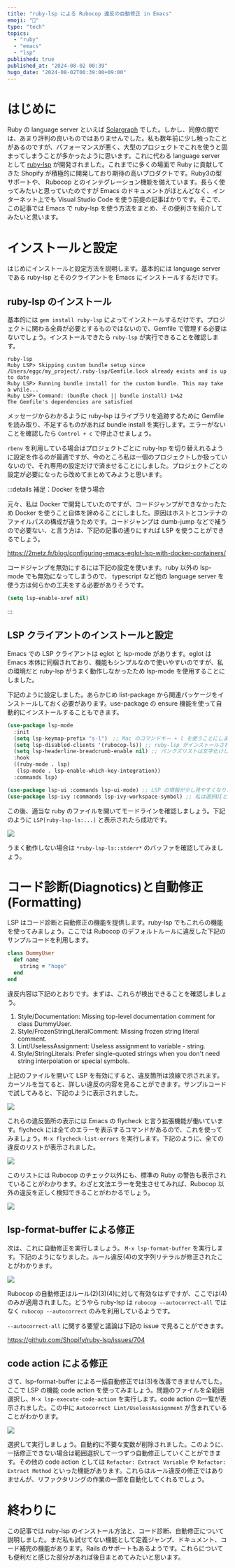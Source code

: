 ```yaml
---
title: "ruby-lsp による Rubocop 違反の自動修正 in Emacs"
emoji: "💬"
type: "tech"
topics:
  - "ruby"
  - "emacs"
  - "lsp"
published: true
published_at: "2024-08-02 00:39"
hugo_date: "2024-08-02T00:39:00+09:00"
---
```


# はじめに

Ruby の language server といえば [Solargraph](https://solargraph.org/) でした。しかし、同僚の間では、あまり評判の良いものではありませんでした。私も数年前に少し触ったことがあるのですが、パフォーマンスが悪く、大型のプロジェクトでこれを使うと固まってしまうことが多かったように思います。これに代わる language server として [ruby-lsp](https://github.com/Shopify/ruby-lsp) が開発されました。これまでに多くの場面で Ruby に貢献してきた Shopify が積極的に開発しており期待の高いプロダクトです。Ruby3の型サポートや、 Rubocop とのインテグレーション機能を備えています。長らく使ってみたいと思っていたのですが Emacs のドキュメントがほとんどなく、インターネット上でも Visual Studio Code を使う前提の記事ばかりです。そこで、この記事では Emacs で ruby-lsp を使う方法をまとめ、その便利さを紹介してみたいと思います。

# インストールと設定

はじめにインストールと設定方法を説明します。基本的には language server である ruby-lsp とそのクライアントを Emacs にインストールするだけです。

## ruby-lsp のインストール

基本的には `gem install ruby-lsp` によってインストールするだけです。プロジェクトに関わる全員が必要とするものではないので、Gemfile で管理する必要はないでしょう。インストールできたら `ruby-lsp` が実行できることを確認します。

```
ruby-lsp
Ruby LSP> Skipping custom bundle setup since /Users/eggc/my_project/.ruby-lsp/Gemfile.lock already exists and is up to date
Ruby LSP> Running bundle install for the custom bundle. This may take a while...
Ruby LSP> Command: (bundle check || bundle install) 1>&2
The Gemfile's dependencies are satisfied
```

メッセージからわかるように ruby-lsp はライブラリを追跡するために Gemfile を読み取り、不足するものがあれば bundle install を実行します。エラーがないことを確認したら `Control + c` で停止させましょう。

`rbenv` を利用している場合はプロジェクトごとに ruby-lsp を切り替えれるように設定を作るのが最適ですが、今のところ私は一個のプロジェクトしか扱っていないので、それ専用の設定だけで済ませることにしました。プロジェクトごとの設定が必要になったら改めてまとめてみようと思います。

:::details 補足：Docker を使う場合

元々、私は Docker で開発していたのですが、コードジャンプができなかったため Docker を使うこと自体を諦めることにしました。原因はホストとコンテナのファイルパスの構成が違うためです。コードジャンプは dumb-jump などで補うので必要ない、と言う方は、下記の記事の通りにすれば LSP を使うことができるでしょう。

https://2metz.fr/blog/configuring-emacs-eglot-lsp-with-docker-containers/

コードジャンプを無効にするには下記の設定を使います。ruby 以外の lsp-mode でも無効になってしまうので、 typescript など他の language server を使う方は何らかの工夫をする必要がありそうです。

```lisp
(setq lsp-enable-xref nil)
```

:::

## LSP クライアントのインストールと設定

Emacs での LSP クライアントは eglot と lsp-mode があります。eglot は Emacs 本体に同梱されており、機能もシンプルなので使いやすいのですが、私の環境だと ruby-lsp がうまく動作しなかったため lsp-mode を使用することにしました。

下記のように設定しました。あらかじめ list-package から関連パッケージをインストールしておく必要があります。use-package の ensure 機能を使って自動的にインストールすることもできます。

```lisp
(use-package lsp-mode
  :init
  (setq lsp-keymap-prefix "s-l")　;; Mac のコマンドキー + l を使うことにしました
  (setq lsp-disabled-clients '(rubocop-ls)) ;; ruby-lsp がインストールされていても rubocop が優先されてしまうので、無効にします
  (setq lsp-headerline-breadcrumb-enable nil) ;; パンクズリストは文字化けしてしまったので無効化しました
  :hook
  ((ruby-mode . lsp)
   (lsp-mode . lsp-enable-which-key-integration))
  :commands lsp)

(use-package lsp-ui :commands lsp-ui-mode) ;; LSP の情報が少し見やすくなります
(use-package lsp-ivy :commands lsp-ivy-workspace-symbol) ;; 私は選択UIとして ivy を利用しているのでこれをインストールしました
```

この後、適当な ruby のファイルを開いてモードラインを確認しましょう。下記のように `LSP[ruby-lsp-ls:...]` と表示されたら成功です。

![](https://storage.googleapis.com/zenn-user-upload/4eb65b3c17a4-20240802.png)

うまく動作しない場合は `*ruby-lsp-ls::stderr*` のバッファを確認してみましょう。

# コード診断(Diagnotics)と自動修正(Formatting)

LSP はコード診断と自動修正の機能を提供します。ruby-lsp でもこれらの機能を使ってみましょう。ここでは Rubocop のデフォルトルールに違反した下記のサンプルコードを利用します。

```ruby
class DummyUser
  def name
    string = "hoge"
  end
end
```

違反内容は下記のとおりです。まずは、これらが検出できることを確認しましょう。

1. Style/Documentation: Missing top-level documentation comment for class DummyUser.
2. Style/FrozenStringLiteralComment: Missing frozen string literal comment.
3. Lint/UselessAssignment: Useless assignment to variable - string.
4. Style/StringLiterals: Prefer single-quoted strings when you don't need string interpolation or special symbols.

上記のファイルを開いて LSP を有効にすると、違反箇所は浪線で示されます。カーソルを当てると、詳しい違反の内容を見ることができます。サンプルコードで試してみると、下記のように表示されました。

![](https://storage.googleapis.com/zenn-user-upload/b0a1b1c75f21-20240801.png)

これらの違反箇所の表示には Emacs の flycheck と言う拡張機能が働いています。flycheck には全てのエラーを表示するコマンドがあるので、これを使ってみましょう。`M-x flycheck-list-errors` を実行します。下記のように、全ての違反のリストが表示されました。

![](https://storage.googleapis.com/zenn-user-upload/efcda47252d3-20240801.png)

このリストには Rubocop のチェック以外にも、標準の Ruby の警告も表示されていることがわかります。わざと文法エラーを発生させてみれば、Rubocop 以外の違反を正しく検知できることがわかるでしょう。

![](https://storage.googleapis.com/zenn-user-upload/c346e84a0793-20240801.png)

## lsp-format-buffer による修正

次は、これに自動修正を実行しましょう。 `M-x lsp-format-buffer` を実行します。下記のようになりました。ルール違反(4)の文字列リテラルが修正されたことがわかります。

![](https://storage.googleapis.com/zenn-user-upload/f38e6f3af361-20240801.png)

Rubocop の自動修正はルール(2)(3)(4)に対して有効なはずですが、ここでは(4)のみが適用されました。どうやら ruby-lsp は `rubocop --autocorrect-all` ではなく `rubocop --autocorrect` のみを利用しているようです。

`--autocorrect-all` に関する要望と議論は下記の issue で見ることができます。

https://github.com/Shopify/ruby-lsp/issues/704

## code action による修正

さて、lsp-format-buffer による一括自動修正では(3)を改善できませんでした。ここで LSP の機能 code action を使ってみましょう。問題のファイルを全範囲選択し、`M-x lsp-execute-code-action` を実行します。code action の一覧が表示されました。この中に `Autocorrect Lint/UselessAssignment` が含まれていることがわかります。

![](https://storage.googleapis.com/zenn-user-upload/d51492b8a89f-20240801.png)

選択して実行しましょう。自動的に不要な変数が削除されました。このように、一括修正できない場合は範囲選択して一つずつ自動修正していくことができます。その他の code action としては `Refactor: Extract Variable` や `Refactor: Extract Method` といった機能があります。これらはルール違反の修正ではありませんが、リファクタリングの作業の一部を自動化してくれるでしょう。

# 終わりに

この記事では ruby-lsp のインストール方法と、コード診断、自動修正について説明しました。まだ私も試せてない機能として定義ジャンプ、ドキュメント、コード補完の機能があります。Rails のサポートもあるようです。これらについても便利だと感じた部分があれば後日まとめてみたいと思います。
